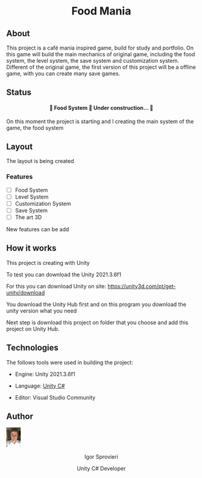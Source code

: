 

<h1 align="center">Food Mania</h1>

## About

This project is a café mania inspired game, build for study and portfolio. On this game will build the main mechanics of original game, including the food system, the level system, the save system and customization system. Different of the original game, the first version of this project will be a offline game, with you can create many save games.

## Status

<h4 align="center">  🚧  Food System 🚀 Under construction...  🚧 </h4>

On this moment the project is starting and I creating the main system of the game, the food system

## Layout

The layout is being created

### Features

- [ ] Food System
- [ ] Level System
- [ ] Customization System
- [ ] Save System
- [ ] The art 3D

New features can be add

## How it works

This project is creating with Unity

To test you can download the Unity 2021.3.6f1

For this you can download Unity on site: https://unity3d.com/pt/get-unity/download

You download the Unity Hub first and on this program you download the unity version what you need

Next step is download this project on folder that you choose and add this project on Unity Hub.

## Technologies

The follows tools were used in building the project:

- Engine: Unity 2021.3.6f1
- Language: [Unity C#](https://docs.unity3d.com/ScriptReference/) 

- Editor: Visual Studio Community

## Author

<img src="Me.jpg" style="zoom:5%;" />

<p align=center>Igor Sprovieri<p/>

<p align=center>Unity C# Developer<p/>
